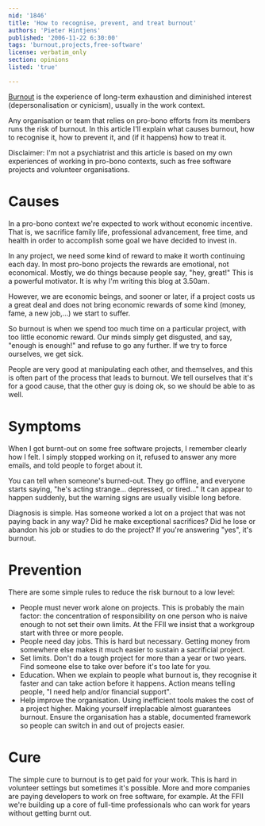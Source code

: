 ```yaml
---
nid: '1846'
title: 'How to recognise, prevent, and treat burnout'
authors: 'Pieter Hintjens'
published: '2006-11-22 6:30:00'
tags: 'burnout,projects,free-software'
license: verbatim_only
section: opinions
listed: 'true'

---
```

[Burnout](http://en.wikipedia.org/wiki/Burnout_%28psychology%29) is the experience of long-term exhaustion and diminished interest (depersonalisation or cynicism), usually in the work context.

Any organisation or team that relies on pro-bono efforts from its members runs the risk of burnout.  In this article I'll explain what causes burnout, how to recognise it, how to prevent it, and (if it happens) how to treat it.


<!--break-->


Disclaimer: I'm not a psychiatrist and this article is based on my own experiences of working in pro-bono contexts, such as free software projects and volunteer organisations.


# Causes

In a pro-bono context we're expected to work without economic incentive.  That is, we sacrifice family life, professional advancement, free time, and health in order to accomplish some goal we have decided to invest in.

In any project, we need some kind of reward to make it worth continuing each day.  In most pro-bono projects the rewards are emotional, not economical.  Mostly, we do things because people say, "hey, great!"  This is a powerful motivator.  It is why I'm writing this blog at 3.50am.

However, we are economic beings, and sooner or later, if a project costs us a great deal and does not bring economic rewards of some kind (money, fame, a new job,...) we start to suffer.

So burnout is when we spend too much time on a particular project, with too little economic reward.  Our minds simply get disgusted, and say, "enough is enough!" and refuse to go any further.  If we try to force ourselves, we get sick.

People are very good at manipulating each other, and themselves, and this is often part of the process that leads to burnout.  We tell ourselves that it's for a good cause, that the other guy is doing ok, so we should be able to as well.


# Symptoms

When I got burnt-out on some free software projects, I remember clearly how I felt.  I simply stopped working on it, refused to answer any more emails, and told people to forget about it.

You can tell when someone's burned-out.  They go offline, and everyone starts saying, "he's acting strange... depressed, or tired..."  It can appear to happen suddenly, but the warning signs are usually visible long before.

Diagnosis is simple.  Has someone worked a lot on a project that was not paying back in any way?  Did he make exceptional sacrifices?  Did he lose or abandon his job or studies to do the project?  If you're answering "yes", it's burnout.


# Prevention

There are some simple rules to reduce the risk burnout to a low level:


* People must never work alone on projects. This is probably the main factor: the concentration of responsibility on one person who is naive enough to not set their own limits.  At the FFII we insist that a workgroup start with three or more people.
* People need day jobs.  This is hard but necessary.  Getting money from somewhere else makes it much easier to sustain a sacrificial project.
* Set limits. Don't do a tough project for more than a year or two years.  Find someone else to take over before it's too late for you.
* Education. When we explain to people what burnout is, they recognise it faster and can take action before it happens.  Action means telling people, "I need help and/or financial support".
* Help improve the organisation. Using inefficient tools makes the cost of a project higher. Making yourself irreplacable almost guarantees burnout. Ensure the organisation has a stable, documented framework so people can switch in and out of projects easier.


# Cure

The simple cure to burnout is to get paid for your work.  This is hard in volunteer settings but sometimes it's possible.  More and more companies are paying developers to work on free software, for example. At the FFII we're building up a core of full-time professionals who can work for years without getting burnt out.

